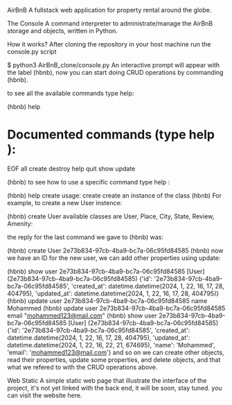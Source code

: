 AirBnB
A fullstack web application for property rental around the globe.

The Console
A command interpreter to administrate/manage the AirBnB storage and objects, written in Python.

How it works?
After cloning the repository in your host machine run the console.py script

$ python3 AirBnB_clone/console.py
An interactive prompt will appear with the label (hbnb), now you can start doing CRUD operations by commanding (hbnb).

to see all the available commands type help:

(hbnb) help

Documented commands (type help <topic>):
========================================
EOF  all  create  destroy  help  quit  show  update

(hbnb)
to see how to use a specific command type help <command>:

(hbnb) help create
usage: create <class>
create an instance of the class
(hbnb)
For example, to create a new User instence:

(hbnb) create User
available classes are User, Place, City, State, Review, Amenity:

the reply for the last command we gave to (hbnb) was:

(hbnb) create User
2e73b834-97cb-4ba9-bc7a-06c95fd84585
(hbnb)
now we have an ID for the new user, we can add other properties using update:

(hbnb) show user 2e73b834-97cb-4ba9-bc7a-06c95fd84585
[User] (2e73b834-97cb-4ba9-bc7a-06c95fd84585) {'id': '2e73b834-97cb-4ba9-bc7a-06c95fd84585', 'created_at': datetime.datetime(2024, 1, 22, 16, 17, 28, 404795), 'updated_at': datetime.datetime(2024, 1, 22, 16, 17, 28, 404795)}
(hbnb) update user 2e73b834-97cb-4ba9-bc7a-06c95fd84585 name Mohammed
(hbnb) update user 2e73b834-97cb-4ba9-bc7a-06c95fd84585 email "mohammed123@mail.com"
(hbnb) show user 2e73b834-97cb-4ba9-bc7a-06c95fd84585
[User] (2e73b834-97cb-4ba9-bc7a-06c95fd84585) {'id': '2e73b834-97cb-4ba9-bc7a-06c95fd84585', 'created_at': datetime.datetime(2024, 1, 22, 16, 17, 28, 404795), 'updated_at': datetime.datetime(2024, 1, 22, 16, 22, 21, 674695), 'name': 'Mohammed', 'email': 'mohammed123@mail.com'}
and so on we can create other objects, read their properties, update some properties, and delete objects, and that what we refered to with the CRUD operations above.

Web Static
A simple static web page that illustrate the interface of the project, it's not yet linked with the back end, it will be soon, stay tuned. you can visit the website here.
